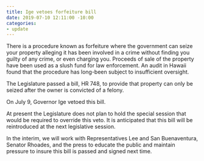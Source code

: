 ```yaml
---
title: Ige vetoes forfeiture bill
date: 2019-07-10 12:11:00 -10:00
categories:
- update
---
```


There is a procedure known as forfeiture where the government can seize your property alleging it has been involved in a crime without finding you guilty of any crime, or even charging you.   Proceeds of sale of the property have been used as a slush fund for law enforcement.  An audit in Hawaii found that the procedure has long-been subject to insufficient oversight.


The Legislature passed a bill, HR 748, to provide that property can only be seized after the owner is convicted of a felony.  

On July 9, Governor Ige vetoed this bill.

At present the Legislature does not plan to hold the special session that would be required to override this veto.  It is anticipated that this bill will be reintroduced at the next legislative session.

In the interim, we will work with Representatives Lee and San Buenaventura, Senator Rhoades, and the press to educate the public and maintain pressure to insure this bill is passed and signed next time.




